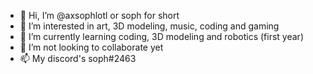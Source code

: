- 👋 Hi, I’m @axsophlotl or soph for short
- 👀 I’m interested in art, 3D modeling, music, coding and gaming
- 🌱 I’m currently learning coding, 3D modeling and robotics (first year)
- 💞️ I’m not looking to collaborate yet
- 📫 My discord's soph#2463 
<!---
axsophlotl/axsophlotl is a ✨ special ✨ repository because its `README.md` (this file) appears on your GitHub profile.
You can click the Preview link to take a look at your changes.
--->
